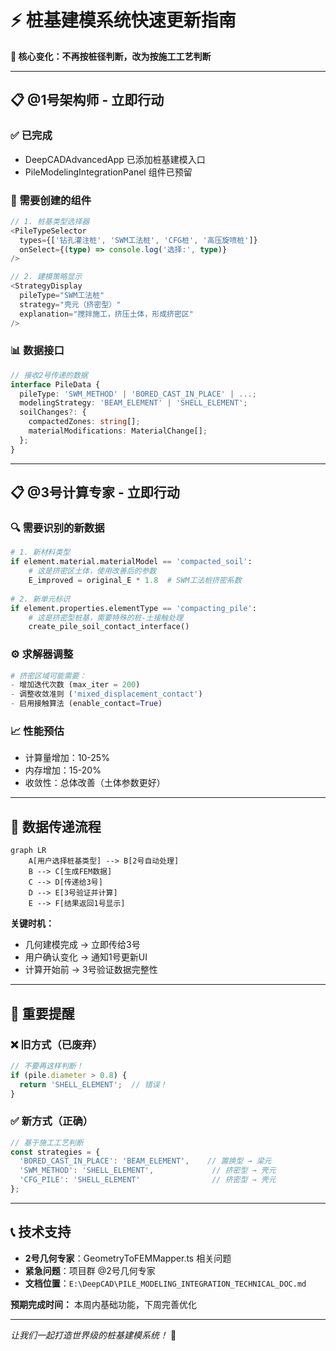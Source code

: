 # ⚡ 桩基建模系统快速更新指南

**🎯 核心变化：不再按桩径判断，改为按施工工艺判断**

---

## 📋 @1号架构师 - 立即行动

### ✅ 已完成
- DeepCADAdvancedApp 已添加桩基建模入口
- PileModelingIntegrationPanel 组件已预留

### 🔧 需要创建的组件

```typescript
// 1. 桩基类型选择器
<PileTypeSelector 
  types={['钻孔灌注桩', 'SWM工法桩', 'CFG桩', '高压旋喷桩']}
  onSelect={(type) => console.log('选择:', type)}
/>

// 2. 建模策略显示
<StrategyDisplay 
  pileType="SWM工法桩" 
  strategy="壳元（挤密型）"
  explanation="搅拌施工，挤压土体，形成挤密区"
/>
```

### 📊 数据接口
```typescript
// 接收2号传递的数据
interface PileData {
  pileType: 'SWM_METHOD' | 'BORED_CAST_IN_PLACE' | ...;
  modelingStrategy: 'BEAM_ELEMENT' | 'SHELL_ELEMENT';
  soilChanges?: {
    compactedZones: string[];
    materialModifications: MaterialChange[];
  };
}
```

---

## 📋 @3号计算专家 - 立即行动  

### 🔍 需要识别的新数据

```python
# 1. 新材料类型
if element.material.materialModel == 'compacted_soil':
    # 这是挤密区土体，使用改善后的参数
    E_improved = original_E * 1.8  # SWM工法桩挤密系数
    
# 2. 新单元标识  
if element.properties.elementType == 'compacting_pile':
    # 这是挤密型桩基，需要特殊的桩-土接触处理
    create_pile_soil_contact_interface()
```

### ⚙️ 求解器调整
```python
# 挤密区域可能需要：
- 增加迭代次数 (max_iter = 200)
- 调整收敛准则 ('mixed_displacement_contact')  
- 启用接触算法 (enable_contact=True)
```

### 📈 性能预估
- 计算量增加：10-25%
- 内存增加：15-20%  
- 收敛性：总体改善（土体参数更好）

---

## 🔄 数据传递流程

```mermaid
graph LR
    A[用户选择桩基类型] --> B[2号自动处理]
    B --> C[生成FEM数据]
    C --> D[传递给3号]
    D --> E[3号验证并计算]
    E --> F[结果返回1号显示]
```

**关键时机：**
- 几何建模完成 → 立即传给3号
- 用户确认变化 → 通知1号更新UI
- 计算开始前 → 3号验证数据完整性

---

## 🚨 重要提醒

### ❌ 旧方式（已废弃）
```typescript
// 不要再这样判断！
if (pile.diameter > 0.8) {
  return 'SHELL_ELEMENT';  // 错误！
}
```

### ✅ 新方式（正确）
```typescript  
// 基于施工工艺判断
const strategies = {
  'BORED_CAST_IN_PLACE': 'BEAM_ELEMENT',    // 置换型 → 梁元
  'SWM_METHOD': 'SHELL_ELEMENT',             // 挤密型 → 壳元
  'CFG_PILE': 'SHELL_ELEMENT'                // 挤密型 → 壳元
};
```

---

## 📞 技术支持

- **2号几何专家**：GeometryToFEMMapper.ts 相关问题
- **紧急问题**：项目群 @2号几何专家
- **文档位置**：`E:\DeepCAD\PILE_MODELING_INTEGRATION_TECHNICAL_DOC.md`

**预期完成时间：** 本周内基础功能，下周完善优化

---
*让我们一起打造世界级的桩基建模系统！* 🚀